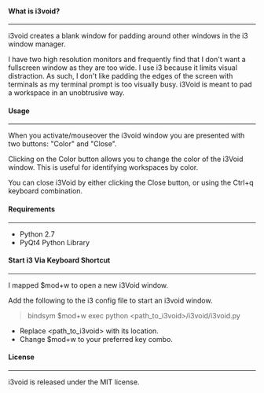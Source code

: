 #### What is i3void?
***
i3void creates a blank window for padding around other windows in the i3 window manager.

I have two high resolution monitors and frequently find that I don't want a fullscreen window as they are too wide. I use i3 because it limits visual distraction. As such, I don't like padding the edges of the screen with terminals as my terminal prompt is too visually busy. i3Void is meant to pad a workspace in an unobtrusive way.


#### Usage
***
When you activate/mouseover the i3void window you are presented with two buttons: "Color" and "Close".

Clicking on the Color button allows you to change the color of the i3Void window. This is useful for identifying workspaces by color.

You can close i3Void by either clicking the Close button, or using the Ctrl+q keyboard combination.


#### Requirements
***

* Python 2.7
* PyQt4 Python Library


#### Start i3 Via Keyboard Shortcut
***

I mapped $mod+w to open a new i3Void window.

Add the following to the i3 config file to start an i3void window.

> bindsym $mod+w exec python <path_to_i3void>/i3void/i3void.py

* Replace <path_to_i3void> with its location.
* Change $mod+w to your preferred key combo.


#### License
***
i3void is released under the MIT license.

